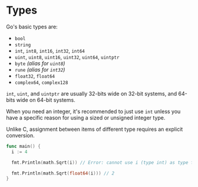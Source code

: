 # Types

Go's basic types are:
  - `bool`
  - `string`
  - `int`, `int8`, `int16`, `int32`, `int64`
  - `uint`, `uint8`, `uint16`, `uint32`, `uint64`, `uintptr`
  - `byte` _(alias for `uint8`)_
  - `rune` _(alias for `int32`)_
  - `float32`, `float64`
  - `complex64`, `complex128`

`int`, `uint`, and `uintptr` are usually 32-bits wide on 32-bit systems, and 64-bits wide on 64-bit
systems.

When you need an integer, it's recommended to just use `int` unless you have a specific reason for
using a sized or unsigned integer type.

Unlike C, assignment between items of different type requires an explicit conversion.

```go
func main() {
  i := 4

  fmt.Println(math.Sqrt(i)) // Error: cannot use i (type int) as type float64

  fmt.Println(math.Sqrt(float64(i))) // 2
}
```
